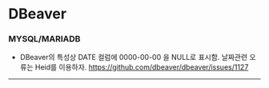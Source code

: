 # DBeaver

### MYSQL/MARIADB
- DBeaver의 특성상 DATE 컬럼에 0000-00-00 을 NULL로 표시함. 날짜관련 오류는 Heid를 이용하자. 
https://github.com/dbeaver/dbeaver/issues/1127
---
